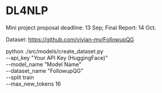 # DL4NLP
Mini project proposal deadline: 13 Sep;
Final Report: 14 Oct. 

Dataset: https://github.com/vivian-my/FollowupQG

python ./src/models/create_dataset.py \
    --api_key "Your API Key (HuggingFace)" \
    --model_name "Model Name" \
    --dataset_name "FollowupQG" \
    --split train \
    --max_new_tokens 16 
